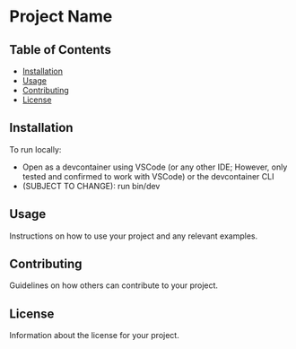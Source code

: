 # Project Name



## Table of Contents

- [Installation](#installation)
- [Usage](#usage)
- [Contributing](#contributing)
- [License](#license)

## Installation

To run locally:
- Open as a devcontainer using VSCode (or any other IDE; However, only tested and confirmed to work with VSCode) or the devcontainer CLI
- (SUBJECT TO CHANGE): run bin/dev

## Usage

Instructions on how to use your project and any relevant examples.

## Contributing

Guidelines on how others can contribute to your project.

## License

Information about the license for your project.
